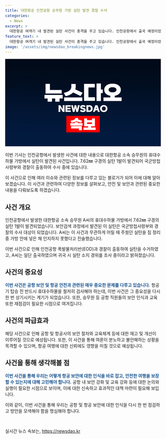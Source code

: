 ```yaml
---
title: 대한항공 인천공항 승무원 가방 실탄 발견 경찰 수사
categories:
  - News
excerpt: >
  대한항공 여객기 내 발견된 실탄 사건이 충격을 주고 있습니다. 인천공항에서 출국 예정이었던 대한항공 승무원 A씨의 휴대수하물에서 7.62㎜ 구경의 실탄 1발이 발견됐는데, A씨는 어릴 때 주웠던 것을 가방에 넣은 채 이사를 하려던 중 자신도 몰랐다고 주장했습니다. 경찰은 A씨를 출국시키고 귀국 후 실탄 소지 경위를 조사할 예정입니다. (단어 수: 82, 문자 수: 469)
feature_text: >
  대한항공 여객기 내 발견된 실탄 사건이 충격을 주고 있습니다. 인천공항에서 출국 예정이었던 대한항공 승무원 A씨의 휴대수하물에서 7.62㎜ 구경의 실탄 1발이 발견됐는데, A씨는 어릴 때 주웠던 것을 가방에 넣은 채 이사를 하려던 중 자신도 몰랐다고 주장했습니다. 경찰은 A씨를 출국시키고 귀국 후 실탄 소지 경위를 조사할 예정입니다. (단어 수: 82, 문자 수: 469)
image: '/assets/img/newsdao_breakingnews.jpg'
---
```


<p><img src="/assets/img/newsdao_breakingnews.jpg" alt="flaretime 속보" /></p>

<p>이번 기사는 인천공항에서 발생한 사건에 대한 내용으로 대한항공 소속 승무원의 휴대수하물 가방에서 실탄이 발견된 사건입니다. 7.62㎜ 구경의 실탄 1발이 발견되어 국군방첩사령부와 경찰이 출동하여 수사 중에 있습니다.</p>

<p>이 사건으로 인해 여러 이슈와 관련된 정보를 다루고 있는 블로거가 되어 이에 대해 알아보겠습니다. 이 사건과 관련하여 다양한 정보를 살펴보고, 안전 및 보안과 관련된 중요한 내용을 다뤄보도록 하겠습니다. </p>

<h2 data-ke-size="size26">사건 개요</h2>

<p>인천공항에서 발생한 대한항공 소속 승무원 A씨의 휴대수하물 가방에서 7.62㎜ 구경의 실탄 1발이 발견되었습니다. 보안검색 과정에서 발견된 이 실탄은 국군방첩사령부와 경찰의 수사 대상이 되었습니다. A씨는 이 사건과 무관하게 어릴 때 주웠던 실탄을 짐 정리 중 가방 안에 넣은 채 인지하지 못했다고 진술했습니다.</p>

<p>이번 사건으로 인해 인천공항 폭발물처리반(EOD)과 경찰이 출동하여 실탄을 수거하였고, A씨는 일단 출국하였으며 귀국 시 실탄 소지 경위를 조사 중이라고 밝혀졌습니다.</p>

<h2 data-ke-size="size26">사건의 중요성</h2>

<p><b><span style="color: #1a5490;">이번 사건은 공항 보안 및 항공 안전과 관련된 매우 중요한 문제를 다루고 있습니다.</b></span> 항공기 탑승 전 반드시 휴대수하물을 철저히 검사해야 하는데, 이번 사건은 그 중요성을 다시 한 번 상기시키는 계기가 되었습니다. 또한, 승무원 등 공항 직원들의 보안 인식과 교육 또한 재점검이 필요한 시점으로 여겨집니다.</p>

<h2 data-ke-size="size26">사건의 파급효과</h2>

<p>해당 사건으로 인해 공항 및 항공사의 보안 절차와 교육체계 등에 대한 재고 및 개선이 이루어질 것으로 예상됩니다. 또한, 이 사건을 통해 여론이 분노하고 불안해하는 상황을 목격할 수 있으며, 항공 여행에 대한 신뢰에도 영향을 미칠 것으로 예상됩니다.</p>

<h2 data-ke-size="size26">사건을 통해 생각해볼 점</h2>

<p><b><span style="color: #1a5490;">이번 사건을 통해 우리는 어떻게 항공 보안에 대한 인식을 바로 잡고, 안전한 여행을 보장할 수 있는지에 대해 고민해야 합니다.</b></span> 공항 내 보안 강화 및 교육 강화 등에 대한 논의와 실행이 필요한 시점으로 보이며, 이에 대한 신속하고 효과적인 대책 마련이 필요해 보입니다.</p>

<p>이와 같이, 이번 사건을 통해 우리는 공항 및 항공 보안에 대한 인식을 다시 한 번 점검하고 방안을 모색해야 함을 명심해야 합니다.</p>

<p data-ke-size="size16">&nbsp;</p>
실시간 뉴스 속보는, <a href="https://newsdao.kr" rel="dofollow">https://newsdao.kr</a>


